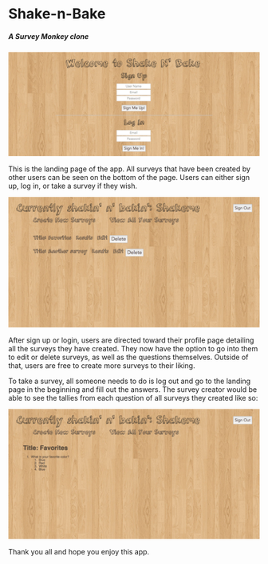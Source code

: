 # Shake-n-Bake
##### A Survey Monkey clone

![Alt text](public/imgs/shake-landing.png)


This is the landing page of the app. All surveys that have been created by other users can be seen on the bottom of the page. Users can either sign up, log in, or take a survey if they wish.

![Alt text](public/imgs/shake-profile.png)


After sign up or login, users are directed toward their profile page detailing all the surveys they have created. They now have the option to go into them to edit or delete surveys, as well as the questions themselves. Outside of that, users are free to create more surveys to their liking.



To take a survey, all someone needs to do is log out and go to the landing page in the beginning and fill out the answers. The survey creator would be able to see the tallies from each question of all surveys they created like so:

![Alt text](public/imgs/shake-results.png)

Thank you all and hope you enjoy this app.




